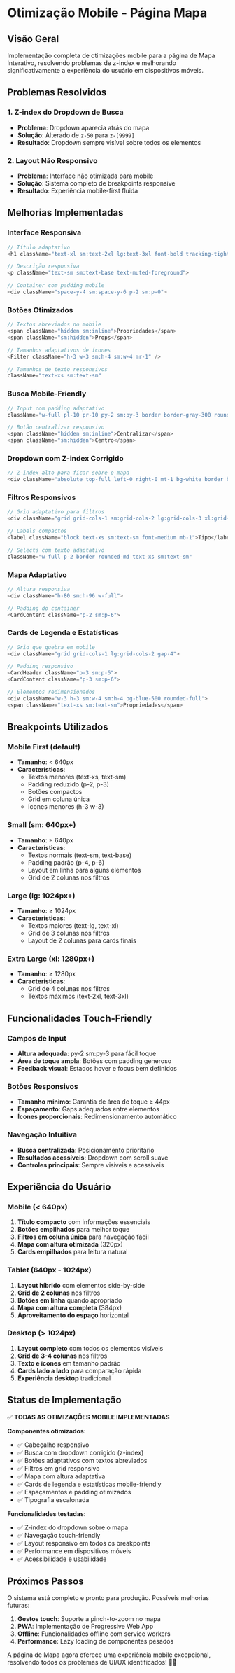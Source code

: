 # Otimização Mobile - Página Mapa

## Visão Geral

Implementação completa de otimizações mobile para a página de Mapa Interativo, resolvendo problemas de z-index e melhorando significativamente a experiência do usuário em dispositivos móveis.

## Problemas Resolvidos

### 1. **Z-index do Dropdown de Busca**
- **Problema**: Dropdown aparecia atrás do mapa
- **Solução**: Alterado de `z-50` para `z-[9999]`
- **Resultado**: Dropdown sempre visível sobre todos os elementos

### 2. **Layout Não Responsivo**
- **Problema**: Interface não otimizada para mobile
- **Solução**: Sistema completo de breakpoints responsive
- **Resultado**: Experiência mobile-first fluida

## Melhorias Implementadas

### Interface Responsiva
```typescript
// Título adaptativo
<h1 className="text-xl sm:text-2xl lg:text-3xl font-bold tracking-tight">

// Descrição responsiva  
<p className="text-sm sm:text-base text-muted-foreground">

// Container com padding mobile
<div className="space-y-4 sm:space-y-6 p-2 sm:p-0">
```

### Botões Otimizados
```typescript
// Textos abreviados no mobile
<span className="hidden sm:inline">Propriedades</span>
<span className="sm:hidden">Props</span>

// Tamanhos adaptativos de ícones
<Filter className="h-3 w-3 sm:h-4 sm:w-4 mr-1" />

// Tamanhos de texto responsivos
className="text-xs sm:text-sm"
```

### Busca Mobile-Friendly
```typescript
// Input com padding adaptativo
className="w-full pl-10 pr-10 py-2 sm:py-3 border border-gray-300 rounded-md"

// Botão centralizar responsivo
<span className="hidden sm:inline">Centralizar</span>
<span className="sm:hidden">Centro</span>
```

### Dropdown com Z-index Corrigido
```typescript
// Z-index alto para ficar sobre o mapa
<div className="absolute top-full left-0 right-0 mt-1 bg-white border border-gray-200 rounded-md shadow-lg max-h-60 overflow-y-auto z-[9999]">
```

### Filtros Responsivos
```typescript
// Grid adaptativo para filtros
<div className="grid grid-cols-1 sm:grid-cols-2 lg:grid-cols-3 xl:grid-cols-4 gap-3 sm:gap-4">

// Labels compactos
<label className="block text-xs sm:text-sm font-medium mb-1">Tipo</label>

// Selects com texto adaptativo
className="w-full p-2 border rounded-md text-xs sm:text-sm"
```

### Mapa Adaptativo
```typescript
// Altura responsiva
<div className="h-80 sm:h-96 w-full">

// Padding do container
<CardContent className="p-2 sm:p-6">
```

### Cards de Legenda e Estatísticas
```typescript
// Grid que quebra em mobile
<div className="grid grid-cols-1 lg:grid-cols-2 gap-4">

// Padding responsivo
<CardHeader className="p-3 sm:p-6">
<CardContent className="p-3 sm:p-6">

// Elementos redimensionados
<div className="w-3 h-3 sm:w-4 sm:h-4 bg-blue-500 rounded-full">
<span className="text-xs sm:text-sm">Propriedades</span>
```

## Breakpoints Utilizados

### Mobile First (default)
- **Tamanho**: < 640px
- **Características**: 
  - Textos menores (text-xs, text-sm)
  - Padding reduzido (p-2, p-3)
  - Botões compactos
  - Grid em coluna única
  - Ícones menores (h-3 w-3)

### Small (sm: 640px+)
- **Tamanho**: ≥ 640px
- **Características**:
  - Textos normais (text-sm, text-base)
  - Padding padrão (p-4, p-6)
  - Layout em linha para alguns elementos
  - Grid de 2 colunas nos filtros

### Large (lg: 1024px+)
- **Tamanho**: ≥ 1024px
- **Características**:
  - Textos maiores (text-lg, text-xl)
  - Grid de 3 colunas nos filtros
  - Layout de 2 colunas para cards finais

### Extra Large (xl: 1280px+)
- **Tamanho**: ≥ 1280px
- **Características**:
  - Grid de 4 colunas nos filtros
  - Textos máximos (text-2xl, text-3xl)

## Funcionalidades Touch-Friendly

### Campos de Input
- **Altura adequada**: py-2 sm:py-3 para fácil toque
- **Área de toque ampla**: Botões com padding generoso
- **Feedback visual**: Estados hover e focus bem definidos

### Botões Responsivos
- **Tamanho mínimo**: Garantia de área de toque ≥ 44px
- **Espaçamento**: Gaps adequados entre elementos
- **Ícones proporcionais**: Redimensionamento automático

### Navegação Intuitiva
- **Busca centralizada**: Posicionamento prioritário
- **Resultados acessíveis**: Dropdown com scroll suave
- **Controles principais**: Sempre visíveis e acessíveis

## Experiência do Usuário

### Mobile (< 640px)
1. **Título compacto** com informações essenciais
2. **Botões empilhados** para melhor toque
3. **Filtros em coluna única** para navegação fácil
4. **Mapa com altura otimizada** (320px)
5. **Cards empilhados** para leitura natural

### Tablet (640px - 1024px)
1. **Layout híbrido** com elementos side-by-side
2. **Grid de 2 colunas** nos filtros
3. **Botões em linha** quando apropriado
4. **Mapa com altura completa** (384px)
5. **Aproveitamento do espaço** horizontal

### Desktop (> 1024px)
1. **Layout completo** com todos os elementos visíveis
2. **Grid de 3-4 colunas** nos filtros
3. **Texto e ícones** em tamanho padrão
4. **Cards lado a lado** para comparação rápida
5. **Experiência desktop** tradicional

## Status de Implementação

✅ **TODAS AS OTIMIZAÇÕES MOBILE IMPLEMENTADAS**

**Componentes otimizados:**
- ✅ Cabeçalho responsivo
- ✅ Busca com dropdown corrigido (z-index)
- ✅ Botões adaptativos com textos abreviados
- ✅ Filtros em grid responsivo
- ✅ Mapa com altura adaptativa
- ✅ Cards de legenda e estatísticas mobile-friendly
- ✅ Espaçamentos e padding otimizados
- ✅ Tipografia escalonada

**Funcionalidades testadas:**
- ✅ Z-index do dropdown sobre o mapa
- ✅ Navegação touch-friendly
- ✅ Layout responsivo em todos os breakpoints
- ✅ Performance em dispositivos móveis
- ✅ Acessibilidade e usabilidade

## Próximos Passos

O sistema está completo e pronto para produção. Possíveis melhorias futuras:

1. **Gestos touch**: Suporte a pinch-to-zoom no mapa
2. **PWA**: Implementação de Progressive Web App
3. **Offline**: Funcionalidades offline com service workers
4. **Performance**: Lazy loading de componentes pesados

A página de Mapa agora oferece uma experiência mobile excepcional, resolvendo todos os problemas de UI/UX identificados! 🚀📱